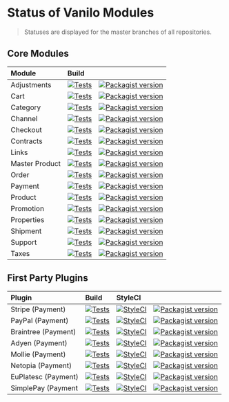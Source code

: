 # Status of Vanilo Modules

> Statuses are displayed for the master branches of all repositories.

## Core Modules

| Module         | Build                                                                                                                                                                                                         |                                                                                                                                                              |
|:---------------|:--------------------------------------------------------------------------------------------------------------------------------------------------------------------------------------------------------------|:-------------------------------------------------------------------------------------------------------------------------------------------------------------|
| Adjustments    | [![Tests](https://img.shields.io/github/actions/workflow/status/vanilophp/adjustments/tests.yml?branch=4.x&style=flat-square)](https://github.com/vanilophp/adjustments/actions?query=workflow%3Atests)       | [![Packagist version](https://img.shields.io/packagist/v/vanilo/adjustments.svg?style=flat-square)](https://packagist.org/packages/vanilo/adjustments)       |
| Cart           | [![Tests](https://img.shields.io/github/actions/workflow/status/vanilophp/cart/tests.yml?branch=4.x&style=flat-square)](https://github.com/vanilophp/cart/actions?query=workflow%3Atests)                     | [![Packagist version](https://img.shields.io/packagist/v/vanilo/cart.svg?style=flat-square)](https://packagist.org/packages/vanilo/cart)                     |
| Category       | [![Tests](https://img.shields.io/github/actions/workflow/status/vanilophp/category/tests.yml?branch=4.x&style=flat-square)](https://github.com/vanilophp/category/actions?query=workflow%3Atests)             | [![Packagist version](https://img.shields.io/packagist/v/vanilo/category.svg?style=flat-square)](https://packagist.org/packages/vanilo/category)             |
| Channel        | [![Tests](https://img.shields.io/github/actions/workflow/status/vanilophp/channel/tests.yml?branch=4.x&style=flat-square)](https://github.com/vanilophp/channel/actions?query=workflow%3Atests)               | [![Packagist version](https://img.shields.io/packagist/v/vanilo/channel.svg?style=flat-square)](https://packagist.org/packages/vanilo/channel)               |
| Checkout       | [![Tests](https://img.shields.io/github/actions/workflow/status/vanilophp/checkout/tests.yml?branch=4.x&style=flat-square)](https://github.com/vanilophp/checkout/actions?query=workflow%3Atests)             | [![Packagist version](https://img.shields.io/packagist/v/vanilo/checkout.svg?style=flat-square)](https://packagist.org/packages/vanilo/checkout)             |
| Contracts      | [![Tests](https://img.shields.io/github/actions/workflow/status/vanilophp/contracts/tests.yml?branch=4.x&style=flat-square)](https://github.com/vanilophp/contracts/actions?query=workflow%3Atests)           | [![Packagist version](https://img.shields.io/packagist/v/vanilo/contracts.svg?style=flat-square)](https://packagist.org/packages/vanilo/contracts)           |
| Links          | [![Tests](https://img.shields.io/github/actions/workflow/status/vanilophp/links/tests.yml?branch=4.x&style=flat-square)](https://github.com/vanilophp/links/actions?query=workflow%3Atests)                   | [![Packagist version](https://img.shields.io/packagist/v/vanilo/links.svg?style=flat-square)](https://packagist.org/packages/vanilo/links)                   |
| Master Product | [![Tests](https://img.shields.io/github/actions/workflow/status/vanilophp/master-product/tests.yml?branch=4.x&style=flat-square)](https://github.com/vanilophp/master-product/actions?query=workflow%3Atests) | [![Packagist version](https://img.shields.io/packagist/v/vanilo/master-product.svg?style=flat-square)](https://packagist.org/packages/vanilo/master-product) |
| Order          | [![Tests](https://img.shields.io/github/actions/workflow/status/vanilophp/order/tests.yml?branch=4.x&style=flat-square)](https://github.com/vanilophp/order/actions?query=workflow%3Atests)                   | [![Packagist version](https://img.shields.io/packagist/v/vanilo/order.svg?style=flat-square)](https://packagist.org/packages/vanilo/order)                   |
| Payment        | [![Tests](https://img.shields.io/github/actions/workflow/status/vanilophp/payment/tests.yml?branch=4.x&style=flat-square)](https://github.com/vanilophp/payment/actions?query=workflow%3Atests)               | [![Packagist version](https://img.shields.io/packagist/v/vanilo/payment.svg?style=flat-square)](https://packagist.org/packages/vanilo/payment)               |
| Product        | [![Tests](https://img.shields.io/github/actions/workflow/status/vanilophp/product/tests.yml?branch=4.x&style=flat-square)](https://github.com/vanilophp/product/actions?query=workflow%3Atests)               | [![Packagist version](https://img.shields.io/packagist/v/vanilo/product.svg?style=flat-square)](https://packagist.org/packages/vanilo/product)               |
| Promotion      | [![Tests](https://img.shields.io/github/actions/workflow/status/vanilophp/promotion/tests.yml?branch=4.x&style=flat-square)](https://github.com/vanilophp/promotion/actions?query=workflow%3Atests)           | [![Packagist version](https://img.shields.io/packagist/v/vanilo/promotion.svg?style=flat-square)](https://packagist.org/packages/vanilo/promotion)           |
| Properties     | [![Tests](https://img.shields.io/github/actions/workflow/status/vanilophp/properties/tests.yml?branch=4.x&style=flat-square)](https://github.com/vanilophp/properties/actions?query=workflow%3Atests)         | [![Packagist version](https://img.shields.io/packagist/v/vanilo/properties.svg?style=flat-square)](https://packagist.org/packages/vanilo/properties)         |
| Shipment       | [![Tests](https://img.shields.io/github/actions/workflow/status/vanilophp/shipment/tests.yml?branch=4.x&style=flat-square)](https://github.com/vanilophp/shipment/actions?query=workflow%3Atests)             | [![Packagist version](https://img.shields.io/packagist/v/vanilo/shipment.svg?style=flat-square)](https://packagist.org/packages/vanilo/shipment)             |
| Support        | [![Tests](https://img.shields.io/github/actions/workflow/status/vanilophp/support/tests.yml?branch=4.x&style=flat-square)](https://github.com/vanilophp/support/actions?query=workflow%3Atests)               | [![Packagist version](https://img.shields.io/packagist/v/vanilo/support.svg?style=flat-square)](https://packagist.org/packages/vanilo/support)               |
| Taxes          | [![Tests](https://img.shields.io/github/actions/workflow/status/vanilophp/taxes/tests.yml?branch=4.x&style=flat-square)](https://github.com/vanilophp/taxes/actions?query=workflow%3Atests)                   | [![Packagist version](https://img.shields.io/packagist/v/vanilo/taxes.svg?style=flat-square)](https://packagist.org/packages/vanilo/taxes)                   |

## First Party Plugins

| Plugin              | Build                                                                                                                                                                                                  | StyleCI                                                                                                   |                                                                                                                                                    |
|:--------------------|:-------------------------------------------------------------------------------------------------------------------------------------------------------------------------------------------------------|:----------------------------------------------------------------------------------------------------------|:---------------------------------------------------------------------------------------------------------------------------------------------------|
| Stripe (Payment)    | [![Tests](https://img.shields.io/github/actions/workflow/status/vanilophp/stripe/tests.yml?branch=master&style=flat-square)](https://github.com/vanilophp/stripe/actions?query=workflow%3Atests)       | [![StyleCI](https://styleci.io/repos/348627499/shield?branch=master)](https://styleci.io/repos/348627499) | [![Packagist version](https://img.shields.io/packagist/v/vanilo/stripe.svg?style=flat-square)](https://packagist.org/packages/vanilo/stripe)       |
| PayPal (Payment)    | [![Tests](https://img.shields.io/github/actions/workflow/status/vanilophp/paypal/tests.yml?branch=master&style=flat-square)](https://github.com/vanilophp/paypal/actions?query=workflow%3Atests)       | [![StyleCI](https://styleci.io/repos/344426533/shield?branch=master)](https://styleci.io/repos/344426533) | [![Packagist version](https://img.shields.io/packagist/v/vanilo/paypal.svg?style=flat-square)](https://packagist.org/packages/vanilo/paypal)       |
| Braintree (Payment) | [![Tests](https://img.shields.io/github/actions/workflow/status/vanilophp/braintree/tests.yml?branch=master&style=flat-square)](https://github.com/vanilophp/braintree/actions?query=workflow%3Atests) | [![StyleCI](https://styleci.io/repos/547104312/shield?branch=master)](https://styleci.io/repos/547104312) | [![Packagist version](https://img.shields.io/packagist/v/vanilo/braintree.svg?style=flat-square)](https://packagist.org/packages/vanilo/braintree) |
| Adyen (Payment)     | [![Tests](https://img.shields.io/github/actions/workflow/status/vanilophp/adyen/tests.yml?branch=master&style=flat-square)](https://github.com/vanilophp/adyen/actions?query=workflow%3Atests)         | [![StyleCI](https://styleci.io/repos/390985000/shield?branch=master)](https://styleci.io/repos/390985000) | [![Packagist version](https://img.shields.io/packagist/v/vanilo/adyen.svg?style=flat-square)](https://packagist.org/packages/vanilo/adyen)         |
| Mollie (Payment)    | [![Tests](https://img.shields.io/github/actions/workflow/status/vanilophp/mollie/tests.yml?branch=master&style=flat-square)](https://github.com/vanilophp/mollie/actions?query=workflow%3Atests)       | [![StyleCI](https://styleci.io/repos/592356833/shield?branch=master)](https://styleci.io/repos/592356833) | [![Packagist version](https://img.shields.io/packagist/v/vanilo/mollie.svg?style=flat-square)](https://packagist.org/packages/vanilo/mollie)       |
| Netopia (Payment)   | [![Tests](https://img.shields.io/github/actions/workflow/status/vanilophp/netopia/tests.yml?branch=master&style=flat-square)](https://github.com/vanilophp/netopia/actions?query=workflow%3Atests)     | [![StyleCI](https://styleci.io/repos/329267213/shield?branch=master)](https://styleci.io/repos/329267213) | [![Packagist version](https://img.shields.io/packagist/v/vanilo/netopia.svg?style=flat-square)](https://packagist.org/packages/vanilo/netopia)     |
| EuPlatesc (Payment) | [![Tests](https://img.shields.io/github/actions/workflow/status/vanilophp/euplatesc/tests.yml?branch=master&style=flat-square)](https://github.com/vanilophp/euplatesc/actions?query=workflow%3Atests) | [![StyleCI](https://styleci.io/repos/230225749/shield?branch=master)](https://styleci.io/repos/230225749) | [![Packagist version](https://img.shields.io/packagist/v/vanilo/euplatesc.svg?style=flat-square)](https://packagist.org/packages/vanilo/euplatesc) |
| SimplePay (Payment  | [![Tests](https://img.shields.io/github/actions/workflow/status/vanilophp/simplepay/tests.yml?branch=master&style=flat-square)](https://github.com/vanilophp/simplepay/actions?query=workflow%3Atests) | [![StyleCI](https://styleci.io/repos/346685869/shield?branch=master)](https://styleci.io/repos/346685869) | [![Packagist version](https://img.shields.io/packagist/v/vanilo/simplepay.svg?style=flat-square)](https://packagist.org/packages/vanilo/simplepay) |
